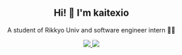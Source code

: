 <h2 align="center">Hi! 👋 I'm kaitexio </h2>
  <p align="center">A student of Rikkyo Univ and software engineer intern 👨‍💻  </p>

<p align="center">
  <a href="https://twitter.com/KAI21441756">
  <img src="https://img.shields.io/badge/-@KAI21441756-1ca0f1?style=flat-square&labelColor=1ca0f1&logo=twitter&logoColor=white&link=https://twitter.com/KAI21441756">
  </a>
  <a href="https://qiita.com/kaitexio3">
  <img src="https://img.shields.io/badge/-@kaitexio3-brightgreen?style=flat-square&labelColor=brightgreen&logo=qiita&logoColor=white&link=https://qiita.com/kaitexio3">
</a>
</p>

  
